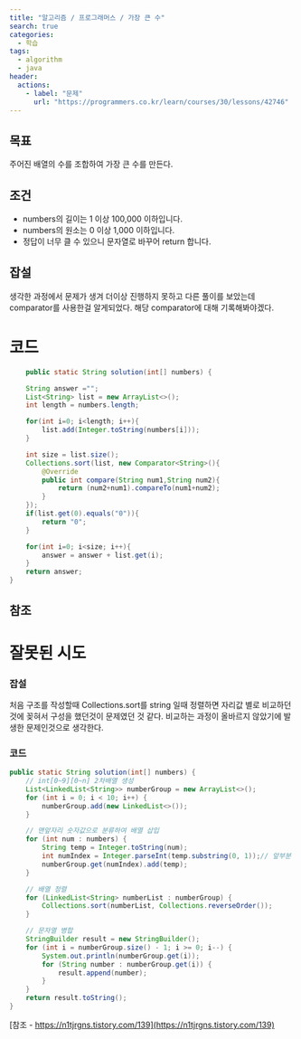 ```yaml
---
title: "알고리즘 / 프로그래머스 / 가장 큰 수"
search: true
categories: 
  - 학습
tags: 
  - algorithm
  - java
header:  
  actions:
    - label: "문제"
      url: "https://programmers.co.kr/learn/courses/30/lessons/42746"
---
```

## 목표
주어진 배열의 수를 조합하여 가장 큰 수를 만든다.

## 조건
-   numbers의 길이는 1 이상 100,000 이하입니다.
-   numbers의 원소는 0 이상 1,000 이하입니다.
-   정답이 너무 클 수 있으니 문자열로 바꾸어 return 합니다.

## 잡설
생각한 과정에서 문제가 생겨 더이상 진행하지 못하고 다른 풀이를 보았는데 comparator를 사용한걸 알게되었다. 해당 comparator에 대해 기록해봐야겠다.

# 코드
```java
	public static String solution(int[] numbers) {

    String answer ="";
    List<String> list = new ArrayList<>();
    int length = numbers.length;

    for(int i=0; i<length; i++){
        list.add(Integer.toString(numbers[i]));
    }

    int size = list.size();
    Collections.sort(list, new Comparator<String>(){
        @Override
        public int compare(String num1,String num2){
            return (num2+num1).compareTo(num1+num2);
        }
    });
    if(list.get(0).equals("0")){
        return "0";
    }

    for(int i=0; i<size; i++){
        answer = answer + list.get(i);
    }
    return answer;
}
```
## 참조


# 잘못된 시도
### 잡설
처음 구조를 작성할때 Collections.sort를 string 일때 정렬하면 자리값 별로 비교하던것에 꽂혀서 구성을 했던것이 문제였던 것 같다. 비교하는 과정이 올바르지 않았기에 발생한 문제인것으로 생각한다.
### 코드
```java
public static String solution(int[] numbers) {
	// int[0~9][0~n] 2차배열 생성
	List<LinkedList<String>> numberGroup = new ArrayList<>();
	for (int i = 0; i < 10; i++) {
	    numberGroup.add(new LinkedList<>());
	}

	// 맨앞자리 숫자값으로 분류하여 배열 삽입
	for (int num : numbers) {
	    String temp = Integer.toString(num);
	    int numIndex = Integer.parseInt(temp.substring(0, 1));// 앞부분 때기
	    numberGroup.get(numIndex).add(temp);
	}

	// 배열 정렬
	for (LinkedList<String> numberList : numberGroup) {
        Collections.sort(numberList, Collections.reverseOrder());
	}

	// 문자열 병합
	StringBuilder result = new StringBuilder();
	for (int i = numberGroup.size() - 1; i >= 0; i--) {
	    System.out.println(numberGroup.get(i));
	    for (String number : numberGroup.get(i)) {
	        result.append(number);
	    }
	}
	return result.toString();
}
```
[참조 - https://n1tjrgns.tistory.com/139](https://n1tjrgns.tistory.com/139)
<!--stackedit_data:
eyJoaXN0b3J5IjpbLTY5MzQ4NTIzNF19
-->
